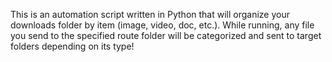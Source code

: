 This is an automation script written in Python that will organize your downloads folder by item (image, video, doc, etc.). While running, any file you send to the specified route folder will be categorized and sent to target folders depending on its type!
